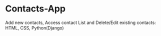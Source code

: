 # Contacts-App
Add new contacts, Access contact List and Delete/Edit existing contacts: HTML, CSS, Python(Django)
